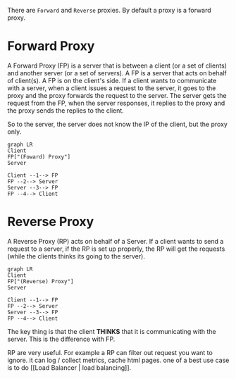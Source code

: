There are `Forward` and `Reverse` proxies. By default a proxy is a forward proxy.

# Forward Proxy
A Forward Proxy (FP) is a server that is between a client (or a set of clients) and another server (or a set of servers). A FP is a server that acts on behalf of client(s). A FP is on the client's side. If a client wants to communicate with a server, when a client issues a request to the server, it goes to the proxy and the proxy forwards the request to the server. The server gets the request from the FP, when the server responses, it replies to the proxy and the proxy sends the replies to the client.

So to the server, the server does not know the IP of the client, but the proxy only.

```mermaid 
graph LR
Client
FP["(Foward) Proxy"]
Server

Client --1--> FP
FP --2--> Server
Server --3--> FP
FP --4--> Client
```

# Reverse Proxy
A Reverse Proxy (RP) acts on behalf of a Server. If a client wants to send a request to a server, if the RP is set up properly, the RP will get the requests (while the clients thinks its going to the server). 

```mermaid 
graph LR
Client
FP["(Reverse) Proxy"]
Server

Client --1--> FP
FP --2--> Server
Server --3--> FP
FP --4--> Client
```

The key thing is that the client **THINKS** that it is communicating with the server. This is the difference with FP.

RP are very useful. For example a RP can filter out request you want to ignore. it can log / collect metrics, cache html pages. 
one of a best use case is to do [[Load Balancer | load balancing]].
